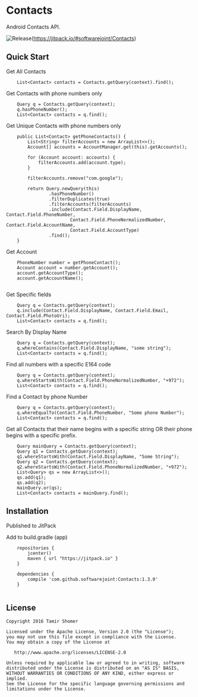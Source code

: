 # Contacts

Android Contacts API.

![Release](https://jitpack.io/v/softwarejoint/Contacts.svg)(https://jitpack.io/#softwarejoint/Contacts)

## Quick Start

Get All Contacts 

```
    List<Contact> contacts = Contacts.getQuery(context).find();
```

Get Contacts with phone numbers only

```
    Query q = Contacts.getQuery(context);
    q.hasPhoneNumber();
    List<Contact> contacts = q.find();
```

Get Unique Contacts with phone numbers only

```
    public List<Contact> getPhoneContacts() {
        List<String> filterAccounts = new ArrayList<>();
        Account[] accounts = AccountManager.get(this).getAccounts();
        
        for (Account account: accounts) {
            filterAccounts.add(account.type);
        }
        
        filterAccounts.remove("com.google");
        
        return Query.newQuery(this)
                .hasPhoneNumber()
                .filterDuplicates(true)
                .filterAccounts(filterAccounts)
                .include(Contact.Field.DisplayName, Contact.Field.PhoneNumber,
                        Contact.Field.PhoneNormalizedNumber, Contact.Field.AccountName,
                        Contact.Field.AccountType)
                .find();
    }
```

Get Account
```
    PhoneNumber number = getPhoneContact();
    Account account = number.getAccount();
    account.getAccountType();
    account.getAccountName();
    
```

Get Specific fields

```
    Query q = Contacts.getQuery(context);
    q.include(Contact.Field.DisplayName, Contact.Field.Email, Contact.Field.PhotoUri);
    List<Contact> contacts = q.find();
```

Search By Display Name

```
    Query q = Contacts.getQuery(context);
    q.whereContains(Contact.Field.DisplayName, "some string");
    List<Contact> contacts = q.find();
```

Find all numbers with a specific E164 code

```
    Query q = Contacts.getQuery(context);
    q.whereStartsWith(Contact.Field.PhoneNormalizedNumber, "+972");
    List<Contact> contacts = q.find();
```

Find a Contact by phone Number

```
    Query q = Contacts.getQuery(context);
    q.whereEqualTo(Contact.Field.PhoneNumber, "Some phone Number");
    List<Contact> contacts = q.find();
```

Get all Contacts that their name begins with a specific string OR their phone begins with a specific prefix.

```
    Query mainQuery = Contacts.getQuery(context);
    Query q1 = Contacts.getQuery(context);
    q1.whereStartsWith(Contact.Field.DisplayName, "Some String");
    Query q2 = Contacts.getQuery(context);
    q2.whereStartsWith(Contact.Field.PhoneNormalizedNumber, "+972");
    List<Query> qs = new ArrayList<>();
    qs.add(q1);
    qs.add(q2);
    mainQuery.or(qs);
    List<Contact> contacts = mainQuery.find();

```

## Installation

Published to JitPack

Add to build.gradle (app)
```
    repositories {
        jcenter()
        maven { url "https://jitpack.io" }
    }

    dependencies {
        compile 'com.github.softwarejoint:Contacts:1.3.0'
    }
    
```

## License

    Copyright 2016 Tamir Shomer

    Licensed under the Apache License, Version 2.0 (the "License");
    you may not use this file except in compliance with the License.
    You may obtain a copy of the License at

       http://www.apache.org/licenses/LICENSE-2.0

    Unless required by applicable law or agreed to in writing, software
    distributed under the License is distributed on an "AS IS" BASIS,
    WITHOUT WARRANTIES OR CONDITIONS OF ANY KIND, either express or implied.
    See the License for the specific language governing permissions and
    limitations under the License.
